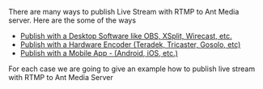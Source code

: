 There are many ways to publish Live Stream with RTMP to Ant Media server. Here are the some of the ways

* <a href="https://github.com/ant-media/Ant-Media-Server/wiki/03_b_Publish-with-a-Desktop-Software---Open-Broadcaster-Software">Publish with a Desktop Software like OBS, XSplit, Wirecast, etc.</a> 
* <a href="https://github.com/ant-media/Ant-Media-Server/wiki/03_c_Publish-with-a-Hardware-Encoder---Teradek-Vidiu-Pro">Publish with a Hardware Encoder (Teradek, Tricaster, Gosolo, etc)</a>
* <a href="https://github.com/ant-media/Ant-Media-Server/wiki/03_d_Publish-with-a-Mobile-App-Android">Publish with a Mobile App - (Android, iOS, etc.)</a>

For each case we are going to give an example how to publish live stream with RTMP to Ant Media Server